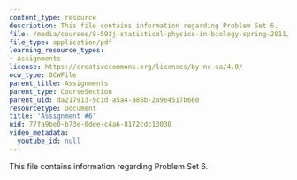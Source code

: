 ```yaml
---
content_type: resource
description: This file contains information regarding Problem Set 6.
file: /media/courses/8-592j-statistical-physics-in-biology-spring-2011/77fa9be0b73e0deec4a68172cdc13030_MIT8_592JS11_PS6.pdf
file_type: application/pdf
learning_resource_types:
- Assignments
license: https://creativecommons.org/licenses/by-nc-sa/4.0/
ocw_type: OCWFile
parent_title: Assignments
parent_type: CourseSection
parent_uid: da217913-9c1d-a5a4-a85b-2a9e4517b660
resourcetype: Document
title: 'Assignment #6'
uid: 77fa9be0-b73e-0dee-c4a6-8172cdc13030
video_metadata:
  youtube_id: null
---
```

This file contains information regarding Problem Set 6.